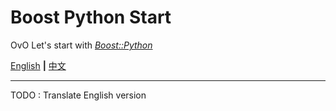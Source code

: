 # Boost Python Start

OvO Let's start with [_Boost::Python_](https://wiki.python.org/moin/boost.python)

[English](https://github.com/NagiSenbon/Boost_Python_Start/blob/master/README.md) **|** [中文](https://github.com/NagiSenbon/Boost_Python_Start/blob/master/README_CN.md)

---

TODO : Translate English version
